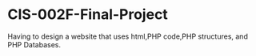 # CIS-002F-Final-Project
Having to design a website that uses html,PHP code,PHP structures, and PHP Databases.
